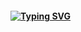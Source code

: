 
#### [![Typing SVG](https://readme-typing-svg.herokuapp.com?lines=Plz+help+me+im+under+the+water)](https://git.io/typing-svg)
